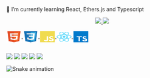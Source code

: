 
🌱 I’m currently learning React, Ethers.js and Typescript


<div align="center">
  <a href="https://github.com/JoaoBatistaSS1999?tab=repositories">
  <img min-height="180em" width="42%" src="https://github-readme-stats.vercel.app/api?username=joaobatistass1999&show_icons=true&theme=radical&include_all_commits=true&count_private=true"/>
  <img min-height="180em" width="50%" src="https://github-readme-stats.vercel.app/api/top-langs/?username=joaobatistass1999&layout=compact&langs_count=7&theme=tokyonight"/>
</div>
  
  

<div style="display: inline_block"><br> 
  <img align="center" alt="HTML" height="30" width="40" src="https://raw.githubusercontent.com/devicons/devicon/master/icons/html5/html5-original.svg">
  <img align="center" alt="CSS" height="30" width="40" src="https://raw.githubusercontent.com/devicons/devicon/master/icons/css3/css3-original.svg">
  <img align="center" alt="Java Script" height="30" width="40" src="https://raw.githubusercontent.com/devicons/devicon/master/icons/javascript/javascript-plain.svg">
  <img align="center" alt="React" height="30" width="40" src="https://raw.githubusercontent.com/devicons/devicon/master/icons/react/react-original.svg">
  <img align="center" alt="Typescript" height="30" width="40" src="https://raw.githubusercontent.com/devicons/devicon/master/icons/typescript/typescript-plain.svg">
  
  
</div>  
  
   ##
  
  <div> 
    <a href="https://t.me/JoaoBatistaSS" target="_blank"><img src="https://img.shields.io/badge/Telegram-2CA5E0?style=for-the-badge&logo=telegram&logoColor=white" target="_blank"></a> 
    <a href="https://www.codewars.com/users/Jo%C3%A3o%20Batista" target="_blank"><img src="https://img.shields.io/badge/Codewars-B1361E?style=for-the-badge&logo=Codewars&logoColor=white" target="_blank"></a>   
 <a href="https://discord.gg/NtnAsMaz" target="_blank"><img src="https://img.shields.io/badge/Discord-7289DA?style=for-the-badge&logo=discord&logoColor=white" target="_blank"></a> 
  <a href = "mailto:jbsouzasantos1999@gmail.com"><img src="https://img.shields.io/badge/Gmail-D14836?style=for-the-badge&logo=gmail&logoColor=white" target="_blank"></a>
  <a href="https://www.linkedin.com/in/jo%C3%A3o-santos-65219b23a/" target="_blank"><img src="https://img.shields.io/badge/-LinkedIn-%230077B5?style=for-the-badge&logo=linkedin&logoColor=white" target="_blank"></a>
    
   ![Snake animation](https://github.com/joaobatistass1999/joaobatistass1999/blob/output/github-contribution-grid-snake.svg)
 
</div>

